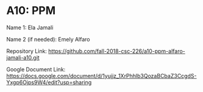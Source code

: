 # A10: PPM


Name 1: Ela Jamali

Name 2 (if needed): Emely Alfaro

Repository Link: https://github.com/fall-2018-csc-226/a10-ppm-alfaro-jamali-a10.git

Google Document Link: https://docs.google.com/document/d/1yujjz_1XrPhhlb3QozaBCbaZ3CcgdS-Yxgp6Ojps9W4/edit?usp=sharing
